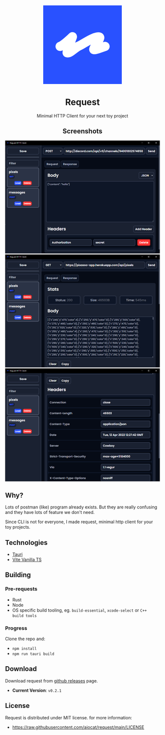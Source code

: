 <div align="center">

![Logo](/assets/logo.png)
# Request
Minimal HTTP Client for your next toy project
## Screenshots
![s1](/assets/ss1.png)
![s2](/assets/ss2.png)
![s3](/assets/ss3.png)

</div>

## Why?
Lots of postman (like) program already exists. But they are really confusing and they have lots of feature we don't need. 

Since CLI is not for everyone, I made request, minimal http client for your toy projects.


## Technologies
- [Tauri](https://tauri.studio/)
- [Vite Vanilla TS](https://vitejs.dev/)

## Building
### Pre-requests
- Rust
- Node
- OS specific build tooling, eg. `build-essential`, `xcode-select` or `C++ build tools`

### Progress
Clone the repo and:
- `npm install`
- `npm run tauri build`

## Download
Download request from [github releases](https://github.com/aiocat/request/releases/latest) page.
- **Current Version**: `v0.2.1`
## License
Request is distributed under MIT license. for more information:
- https://raw.githubusercontent.com/aiocat/request/main/LICENSE